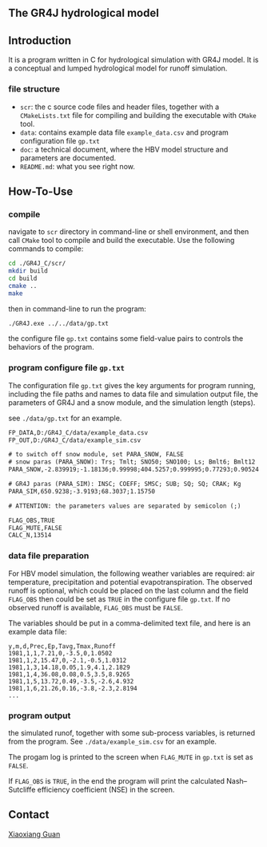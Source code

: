 ## The GR4J hydrological model

## Introduction

It is a program written in C for hydrological simulation with GR4J model.
It is a conceptual and lumped hydrological model for runoff simulation. 

### file structure

- `scr`: the c source code files and header files, together with a `CMakeLists.txt` file for compiling and building the executable with `CMake` tool.
- `data`: contains example data file `example_data.csv` and program configuration file `gp.txt`
- `doc`: a technical document, where the HBV model structure and parameters are documented.
- `README.md`: what you see right now.

## How-To-Use

### compile 
navigate to `scr` directory in command-line or shell environment, and then call `CMake` tool to compile and build the executable. Use the following commands to compile: 

```sh
cd ./GR4J_C/scr/
mkdir build
cd build
cmake ..
make
```

then in command-line to run the program:

```sh
./GR4J.exe ../../data/gp.txt
```

the configure file `gp.txt` contains some field-value pairs to controls the behaviors of the program.

### program configure file `gp.txt`

The configuration file `gp.txt` gives the key arguments for program running, including the file paths and names to data file and simulation output file, the parameters of GR4J and a snow module, and the simulation length (steps).

see `./data/gp.txt` for an example.

```txt
FP_DATA,D:/GR4J_C/data/example_data.csv
FP_OUT,D:/GR4J_C/data/example_sim.csv

# to switch off snow module, set PARA_SNOW, FALSE
# snow paras (PARA_SNOW): Trs; Tmlt; SNO50; SNO100; Ls; Bmlt6; Bmlt12
PARA_SNOW,-2.839919;-1.18136;0.99998;404.5257;0.999995;0.77293;0.90524

# GR4J paras (PARA_SIM): INSC; COEFF; SMSC; SUB; SQ; SQ; CRAK; Kg
PARA_SIM,650.9238;-3.9193;68.3037;1.15750

# ATTENTION: the parameters values are separated by semicolon (;)

FLAG_OBS,TRUE
FLAG_MUTE,FALSE
CALC_N,13514

```

### data file preparation
For HBV model simulation, the following weather variables are required: air temperature, precipitation and potential evapotranspiration. The observed runoff is optional, which could be placed on the last column and the field `FLAG_OBS` then could be set as `TRUE` in the configure file `gp.txt`. If no observed runoff is available, `FLAG_OBS` must be `FALSE`.

The variables should be put in a comma-delimited text file, and here is an example data file:

```
y,m,d,Prec,Ep,Tavg,Tmax,Runoff
1981,1,1,7.21,0,-3.5,0,1.0502
1981,1,2,15.47,0,-2.1,-0.5,1.0312
1981,1,3,14.18,0.05,1.9,4.1,2.1829
1981,1,4,36.08,0.08,0.5,3.5,8.9265
1981,1,5,13.72,0.49,-3.5,-2.6,4.932
1981,1,6,21.26,0.16,-3.8,-2.3,2.8194
...
```

### program output

the simulated runof, together with some sub-process variables, is returned from the program. See `./data/example_sim.csv` for an example.

The progam log is printed to the screen when `FLAG_MUTE` in `gp.txt` is set as `FALSE`.

If `FLAG_OBS` is `TRUE`, in the end the program will print the calculated Nash–Sutcliffe efficiency coefficient (NSE) in the screen.


## Contact

[Xiaoxiang Guan](guan@gfz-potsdam.de)


